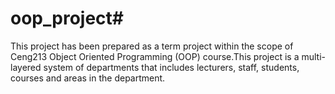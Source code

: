#  oop_project#
This project has been prepared as a term project within the scope of Ceng213 Object Oriented Programming (OOP) course.This project is a multi-layered system of departments that includes lecturers, staff, students, courses and areas in the department.
